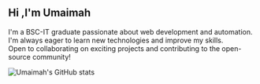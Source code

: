 ## Hi ,I'm Umaimah

<!--
**Umaimah1234/Umaimah1234** is a ✨ _special_ ✨ repository because its `README.md` (this file) appears on your GitHub profile.

- 🔭 I’m currently working on creating a website
- 🌱 I’m currently learning JavaScript: Enhancing interactivity and functionality of web applications.
- 👯 I’m looking to collaborate on ...
- 🤔 I’m looking for help with ...
- 💬 Ask me about ...
- 📫 How to reach me: ...
- 😄 Pronouns: ...
- ⚡ Fun fact: ...
-->

I'm a BSC-IT graduate passionate about web development and automation.
<br>
I'm always eager to learn new technologies and improve my skills. 
<br>
Open to collaborating on exciting projects and contributing to the open-source community!

<!--Github Stats from https://github.com/anuraghazra/github-readme-stats -->
![Umaimah's GitHub stats](https://github-readme-stats.vercel.app/api?username=Umaimah1234&show_icons=true&theme=dark)
